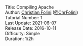 Title: Compiling Apache  
Author: <a href="mailto:christian.folini@netnea.com">Christian Folini</a> (<a href="https://twitter.com/ChrFolini">@ChrFolini</a>)  
Tutorial Number: 1  
Last Update: 2021-06-07  
Release Date: 2016-10-11  
Difficulty: Simple  
Duration: 1/2h  
